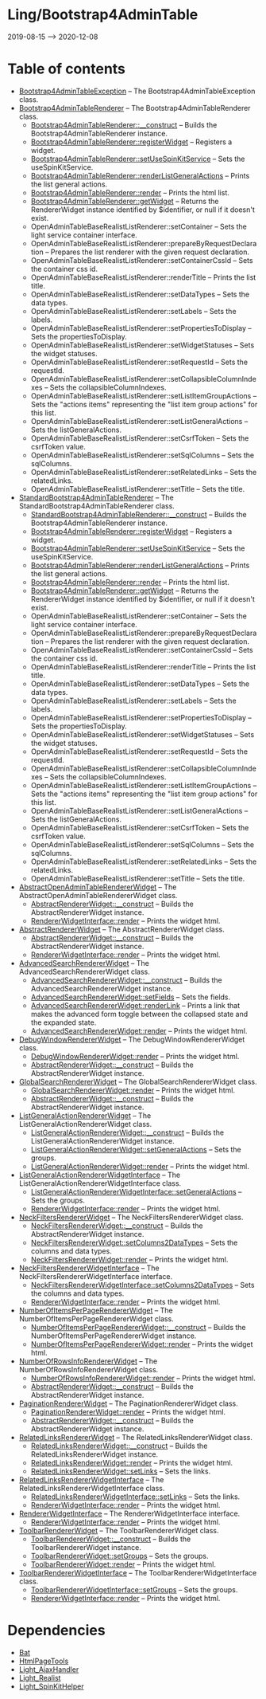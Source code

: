 Ling/Bootstrap4AdminTable
================
2019-08-15 --> 2020-12-08




Table of contents
===========

- [Bootstrap4AdminTableException](https://github.com/lingtalfi/Bootstrap4AdminTable/blob/master/doc/api/Ling/Bootstrap4AdminTable/Exception/Bootstrap4AdminTableException.md) &ndash; The Bootstrap4AdminTableException class.
- [Bootstrap4AdminTableRenderer](https://github.com/lingtalfi/Bootstrap4AdminTable/blob/master/doc/api/Ling/Bootstrap4AdminTable/Renderer/Bootstrap4AdminTableRenderer.md) &ndash; The Bootstrap4AdminTableRenderer class.
    - [Bootstrap4AdminTableRenderer::__construct](https://github.com/lingtalfi/Bootstrap4AdminTable/blob/master/doc/api/Ling/Bootstrap4AdminTable/Renderer/Bootstrap4AdminTableRenderer/__construct.md) &ndash; Builds the Bootstrap4AdminTableRenderer instance.
    - [Bootstrap4AdminTableRenderer::registerWidget](https://github.com/lingtalfi/Bootstrap4AdminTable/blob/master/doc/api/Ling/Bootstrap4AdminTable/Renderer/Bootstrap4AdminTableRenderer/registerWidget.md) &ndash; Registers a widget.
    - [Bootstrap4AdminTableRenderer::setUseSpinKitService](https://github.com/lingtalfi/Bootstrap4AdminTable/blob/master/doc/api/Ling/Bootstrap4AdminTable/Renderer/Bootstrap4AdminTableRenderer/setUseSpinKitService.md) &ndash; Sets the useSpinKitService.
    - [Bootstrap4AdminTableRenderer::renderListGeneralActions](https://github.com/lingtalfi/Bootstrap4AdminTable/blob/master/doc/api/Ling/Bootstrap4AdminTable/Renderer/Bootstrap4AdminTableRenderer/renderListGeneralActions.md) &ndash; Prints the list general actions.
    - [Bootstrap4AdminTableRenderer::render](https://github.com/lingtalfi/Bootstrap4AdminTable/blob/master/doc/api/Ling/Bootstrap4AdminTable/Renderer/Bootstrap4AdminTableRenderer/render.md) &ndash; Prints the html list.
    - [Bootstrap4AdminTableRenderer::getWidget](https://github.com/lingtalfi/Bootstrap4AdminTable/blob/master/doc/api/Ling/Bootstrap4AdminTable/Renderer/Bootstrap4AdminTableRenderer/getWidget.md) &ndash; Returns the RendererWidget instance identified by $identifier, or null if it doesn't exist.
    - OpenAdminTableBaseRealistListRenderer::setContainer &ndash; Sets the light service container interface.
    - OpenAdminTableBaseRealistListRenderer::prepareByRequestDeclaration &ndash; Prepares the list renderer with the given request declaration.
    - OpenAdminTableBaseRealistListRenderer::setContainerCssId &ndash; Sets the container css id.
    - OpenAdminTableBaseRealistListRenderer::renderTitle &ndash; Prints the list title.
    - OpenAdminTableBaseRealistListRenderer::setDataTypes &ndash; Sets the data types.
    - OpenAdminTableBaseRealistListRenderer::setLabels &ndash; Sets the labels.
    - OpenAdminTableBaseRealistListRenderer::setPropertiesToDisplay &ndash; Sets the propertiesToDisplay.
    - OpenAdminTableBaseRealistListRenderer::setWidgetStatuses &ndash; Sets the widget statuses.
    - OpenAdminTableBaseRealistListRenderer::setRequestId &ndash; Sets the requestId.
    - OpenAdminTableBaseRealistListRenderer::setCollapsibleColumnIndexes &ndash; Sets the collapsibleColumnIndexes.
    - OpenAdminTableBaseRealistListRenderer::setListItemGroupActions &ndash; Sets the "actions items" representing the "list item group actions" for this list.
    - OpenAdminTableBaseRealistListRenderer::setListGeneralActions &ndash; Sets the listGeneralActions.
    - OpenAdminTableBaseRealistListRenderer::setCsrfToken &ndash; Sets the csrfToken value.
    - OpenAdminTableBaseRealistListRenderer::setSqlColumns &ndash; Sets the sqlColumns.
    - OpenAdminTableBaseRealistListRenderer::setRelatedLinks &ndash; Sets the relatedLinks.
    - OpenAdminTableBaseRealistListRenderer::setTitle &ndash; Sets the title.
- [StandardBootstrap4AdminTableRenderer](https://github.com/lingtalfi/Bootstrap4AdminTable/blob/master/doc/api/Ling/Bootstrap4AdminTable/Renderer/StandardBootstrap4AdminTableRenderer.md) &ndash; The StandardBootstrap4AdminTableRenderer class.
    - [StandardBootstrap4AdminTableRenderer::__construct](https://github.com/lingtalfi/Bootstrap4AdminTable/blob/master/doc/api/Ling/Bootstrap4AdminTable/Renderer/StandardBootstrap4AdminTableRenderer/__construct.md) &ndash; Builds the Bootstrap4AdminTableRenderer instance.
    - [Bootstrap4AdminTableRenderer::registerWidget](https://github.com/lingtalfi/Bootstrap4AdminTable/blob/master/doc/api/Ling/Bootstrap4AdminTable/Renderer/Bootstrap4AdminTableRenderer/registerWidget.md) &ndash; Registers a widget.
    - [Bootstrap4AdminTableRenderer::setUseSpinKitService](https://github.com/lingtalfi/Bootstrap4AdminTable/blob/master/doc/api/Ling/Bootstrap4AdminTable/Renderer/Bootstrap4AdminTableRenderer/setUseSpinKitService.md) &ndash; Sets the useSpinKitService.
    - [Bootstrap4AdminTableRenderer::renderListGeneralActions](https://github.com/lingtalfi/Bootstrap4AdminTable/blob/master/doc/api/Ling/Bootstrap4AdminTable/Renderer/Bootstrap4AdminTableRenderer/renderListGeneralActions.md) &ndash; Prints the list general actions.
    - [Bootstrap4AdminTableRenderer::render](https://github.com/lingtalfi/Bootstrap4AdminTable/blob/master/doc/api/Ling/Bootstrap4AdminTable/Renderer/Bootstrap4AdminTableRenderer/render.md) &ndash; Prints the html list.
    - [Bootstrap4AdminTableRenderer::getWidget](https://github.com/lingtalfi/Bootstrap4AdminTable/blob/master/doc/api/Ling/Bootstrap4AdminTable/Renderer/Bootstrap4AdminTableRenderer/getWidget.md) &ndash; Returns the RendererWidget instance identified by $identifier, or null if it doesn't exist.
    - OpenAdminTableBaseRealistListRenderer::setContainer &ndash; Sets the light service container interface.
    - OpenAdminTableBaseRealistListRenderer::prepareByRequestDeclaration &ndash; Prepares the list renderer with the given request declaration.
    - OpenAdminTableBaseRealistListRenderer::setContainerCssId &ndash; Sets the container css id.
    - OpenAdminTableBaseRealistListRenderer::renderTitle &ndash; Prints the list title.
    - OpenAdminTableBaseRealistListRenderer::setDataTypes &ndash; Sets the data types.
    - OpenAdminTableBaseRealistListRenderer::setLabels &ndash; Sets the labels.
    - OpenAdminTableBaseRealistListRenderer::setPropertiesToDisplay &ndash; Sets the propertiesToDisplay.
    - OpenAdminTableBaseRealistListRenderer::setWidgetStatuses &ndash; Sets the widget statuses.
    - OpenAdminTableBaseRealistListRenderer::setRequestId &ndash; Sets the requestId.
    - OpenAdminTableBaseRealistListRenderer::setCollapsibleColumnIndexes &ndash; Sets the collapsibleColumnIndexes.
    - OpenAdminTableBaseRealistListRenderer::setListItemGroupActions &ndash; Sets the "actions items" representing the "list item group actions" for this list.
    - OpenAdminTableBaseRealistListRenderer::setListGeneralActions &ndash; Sets the listGeneralActions.
    - OpenAdminTableBaseRealistListRenderer::setCsrfToken &ndash; Sets the csrfToken value.
    - OpenAdminTableBaseRealistListRenderer::setSqlColumns &ndash; Sets the sqlColumns.
    - OpenAdminTableBaseRealistListRenderer::setRelatedLinks &ndash; Sets the relatedLinks.
    - OpenAdminTableBaseRealistListRenderer::setTitle &ndash; Sets the title.
- [AbstractOpenAdminTableRendererWidget](https://github.com/lingtalfi/Bootstrap4AdminTable/blob/master/doc/api/Ling/Bootstrap4AdminTable/RendererWidget/AbstractOpenAdminTableRendererWidget.md) &ndash; The AbstractOpenAdminTableRendererWidget class.
    - [AbstractRendererWidget::__construct](https://github.com/lingtalfi/Bootstrap4AdminTable/blob/master/doc/api/Ling/Bootstrap4AdminTable/RendererWidget/AbstractRendererWidget/__construct.md) &ndash; Builds the AbstractRendererWidget instance.
    - [RendererWidgetInterface::render](https://github.com/lingtalfi/Bootstrap4AdminTable/blob/master/doc/api/Ling/Bootstrap4AdminTable/RendererWidget/RendererWidgetInterface/render.md) &ndash; Prints the widget html.
- [AbstractRendererWidget](https://github.com/lingtalfi/Bootstrap4AdminTable/blob/master/doc/api/Ling/Bootstrap4AdminTable/RendererWidget/AbstractRendererWidget.md) &ndash; The AbstractRendererWidget class.
    - [AbstractRendererWidget::__construct](https://github.com/lingtalfi/Bootstrap4AdminTable/blob/master/doc/api/Ling/Bootstrap4AdminTable/RendererWidget/AbstractRendererWidget/__construct.md) &ndash; Builds the AbstractRendererWidget instance.
    - [RendererWidgetInterface::render](https://github.com/lingtalfi/Bootstrap4AdminTable/blob/master/doc/api/Ling/Bootstrap4AdminTable/RendererWidget/RendererWidgetInterface/render.md) &ndash; Prints the widget html.
- [AdvancedSearchRendererWidget](https://github.com/lingtalfi/Bootstrap4AdminTable/blob/master/doc/api/Ling/Bootstrap4AdminTable/RendererWidget/AdvancedSearchRendererWidget.md) &ndash; The AdvancedSearchRendererWidget class.
    - [AdvancedSearchRendererWidget::__construct](https://github.com/lingtalfi/Bootstrap4AdminTable/blob/master/doc/api/Ling/Bootstrap4AdminTable/RendererWidget/AdvancedSearchRendererWidget/__construct.md) &ndash; Builds the AdvancedSearchRendererWidget instance.
    - [AdvancedSearchRendererWidget::setFields](https://github.com/lingtalfi/Bootstrap4AdminTable/blob/master/doc/api/Ling/Bootstrap4AdminTable/RendererWidget/AdvancedSearchRendererWidget/setFields.md) &ndash; Sets the fields.
    - [AdvancedSearchRendererWidget::renderLink](https://github.com/lingtalfi/Bootstrap4AdminTable/blob/master/doc/api/Ling/Bootstrap4AdminTable/RendererWidget/AdvancedSearchRendererWidget/renderLink.md) &ndash; Prints a link that makes the advanced form toggle between the collapsed state and the expanded state.
    - [AdvancedSearchRendererWidget::render](https://github.com/lingtalfi/Bootstrap4AdminTable/blob/master/doc/api/Ling/Bootstrap4AdminTable/RendererWidget/AdvancedSearchRendererWidget/render.md) &ndash; Prints the widget html.
- [DebugWindowRendererWidget](https://github.com/lingtalfi/Bootstrap4AdminTable/blob/master/doc/api/Ling/Bootstrap4AdminTable/RendererWidget/DebugWindowRendererWidget.md) &ndash; The DebugWindowRendererWidget class.
    - [DebugWindowRendererWidget::render](https://github.com/lingtalfi/Bootstrap4AdminTable/blob/master/doc/api/Ling/Bootstrap4AdminTable/RendererWidget/DebugWindowRendererWidget/render.md) &ndash; Prints the widget html.
    - [AbstractRendererWidget::__construct](https://github.com/lingtalfi/Bootstrap4AdminTable/blob/master/doc/api/Ling/Bootstrap4AdminTable/RendererWidget/AbstractRendererWidget/__construct.md) &ndash; Builds the AbstractRendererWidget instance.
- [GlobalSearchRendererWidget](https://github.com/lingtalfi/Bootstrap4AdminTable/blob/master/doc/api/Ling/Bootstrap4AdminTable/RendererWidget/GlobalSearchRendererWidget.md) &ndash; The GlobalSearchRendererWidget class.
    - [GlobalSearchRendererWidget::render](https://github.com/lingtalfi/Bootstrap4AdminTable/blob/master/doc/api/Ling/Bootstrap4AdminTable/RendererWidget/GlobalSearchRendererWidget/render.md) &ndash; Prints the widget html.
    - [AbstractRendererWidget::__construct](https://github.com/lingtalfi/Bootstrap4AdminTable/blob/master/doc/api/Ling/Bootstrap4AdminTable/RendererWidget/AbstractRendererWidget/__construct.md) &ndash; Builds the AbstractRendererWidget instance.
- [ListGeneralActionRendererWidget](https://github.com/lingtalfi/Bootstrap4AdminTable/blob/master/doc/api/Ling/Bootstrap4AdminTable/RendererWidget/ListGeneralActionRendererWidget.md) &ndash; The ListGeneralActionRendererWidget class.
    - [ListGeneralActionRendererWidget::__construct](https://github.com/lingtalfi/Bootstrap4AdminTable/blob/master/doc/api/Ling/Bootstrap4AdminTable/RendererWidget/ListGeneralActionRendererWidget/__construct.md) &ndash; Builds the ListGeneralActionRendererWidget instance.
    - [ListGeneralActionRendererWidget::setGeneralActions](https://github.com/lingtalfi/Bootstrap4AdminTable/blob/master/doc/api/Ling/Bootstrap4AdminTable/RendererWidget/ListGeneralActionRendererWidget/setGeneralActions.md) &ndash; Sets the groups.
    - [ListGeneralActionRendererWidget::render](https://github.com/lingtalfi/Bootstrap4AdminTable/blob/master/doc/api/Ling/Bootstrap4AdminTable/RendererWidget/ListGeneralActionRendererWidget/render.md) &ndash; Prints the widget html.
- [ListGeneralActionRendererWidgetInterface](https://github.com/lingtalfi/Bootstrap4AdminTable/blob/master/doc/api/Ling/Bootstrap4AdminTable/RendererWidget/ListGeneralActionRendererWidgetInterface.md) &ndash; The ListGeneralActionRendererWidgetInterface class.
    - [ListGeneralActionRendererWidgetInterface::setGeneralActions](https://github.com/lingtalfi/Bootstrap4AdminTable/blob/master/doc/api/Ling/Bootstrap4AdminTable/RendererWidget/ListGeneralActionRendererWidgetInterface/setGeneralActions.md) &ndash; Sets the groups.
    - [RendererWidgetInterface::render](https://github.com/lingtalfi/Bootstrap4AdminTable/blob/master/doc/api/Ling/Bootstrap4AdminTable/RendererWidget/RendererWidgetInterface/render.md) &ndash; Prints the widget html.
- [NeckFiltersRendererWidget](https://github.com/lingtalfi/Bootstrap4AdminTable/blob/master/doc/api/Ling/Bootstrap4AdminTable/RendererWidget/NeckFiltersRendererWidget.md) &ndash; The NeckFiltersRendererWidget class.
    - [NeckFiltersRendererWidget::__construct](https://github.com/lingtalfi/Bootstrap4AdminTable/blob/master/doc/api/Ling/Bootstrap4AdminTable/RendererWidget/NeckFiltersRendererWidget/__construct.md) &ndash; Builds the AbstractRendererWidget instance.
    - [NeckFiltersRendererWidget::setColumns2DataTypes](https://github.com/lingtalfi/Bootstrap4AdminTable/blob/master/doc/api/Ling/Bootstrap4AdminTable/RendererWidget/NeckFiltersRendererWidget/setColumns2DataTypes.md) &ndash; Sets the columns and data types.
    - [NeckFiltersRendererWidget::render](https://github.com/lingtalfi/Bootstrap4AdminTable/blob/master/doc/api/Ling/Bootstrap4AdminTable/RendererWidget/NeckFiltersRendererWidget/render.md) &ndash; Prints the widget html.
- [NeckFiltersRendererWidgetInterface](https://github.com/lingtalfi/Bootstrap4AdminTable/blob/master/doc/api/Ling/Bootstrap4AdminTable/RendererWidget/NeckFiltersRendererWidgetInterface.md) &ndash; The NeckFiltersRendererWidgetInterface interface.
    - [NeckFiltersRendererWidgetInterface::setColumns2DataTypes](https://github.com/lingtalfi/Bootstrap4AdminTable/blob/master/doc/api/Ling/Bootstrap4AdminTable/RendererWidget/NeckFiltersRendererWidgetInterface/setColumns2DataTypes.md) &ndash; Sets the columns and data types.
    - [RendererWidgetInterface::render](https://github.com/lingtalfi/Bootstrap4AdminTable/blob/master/doc/api/Ling/Bootstrap4AdminTable/RendererWidget/RendererWidgetInterface/render.md) &ndash; Prints the widget html.
- [NumberOfItemsPerPageRendererWidget](https://github.com/lingtalfi/Bootstrap4AdminTable/blob/master/doc/api/Ling/Bootstrap4AdminTable/RendererWidget/NumberOfItemsPerPageRendererWidget.md) &ndash; The NumberOfItemsPerPageRendererWidget class.
    - [NumberOfItemsPerPageRendererWidget::__construct](https://github.com/lingtalfi/Bootstrap4AdminTable/blob/master/doc/api/Ling/Bootstrap4AdminTable/RendererWidget/NumberOfItemsPerPageRendererWidget/__construct.md) &ndash; Builds the NumberOfItemsPerPageRendererWidget instance.
    - [NumberOfItemsPerPageRendererWidget::render](https://github.com/lingtalfi/Bootstrap4AdminTable/blob/master/doc/api/Ling/Bootstrap4AdminTable/RendererWidget/NumberOfItemsPerPageRendererWidget/render.md) &ndash; Prints the widget html.
- [NumberOfRowsInfoRendererWidget](https://github.com/lingtalfi/Bootstrap4AdminTable/blob/master/doc/api/Ling/Bootstrap4AdminTable/RendererWidget/NumberOfRowsInfoRendererWidget.md) &ndash; The NumberOfRowsInfoRendererWidget class.
    - [NumberOfRowsInfoRendererWidget::render](https://github.com/lingtalfi/Bootstrap4AdminTable/blob/master/doc/api/Ling/Bootstrap4AdminTable/RendererWidget/NumberOfRowsInfoRendererWidget/render.md) &ndash; Prints the widget html.
    - [AbstractRendererWidget::__construct](https://github.com/lingtalfi/Bootstrap4AdminTable/blob/master/doc/api/Ling/Bootstrap4AdminTable/RendererWidget/AbstractRendererWidget/__construct.md) &ndash; Builds the AbstractRendererWidget instance.
- [PaginationRendererWidget](https://github.com/lingtalfi/Bootstrap4AdminTable/blob/master/doc/api/Ling/Bootstrap4AdminTable/RendererWidget/PaginationRendererWidget.md) &ndash; The PaginationRendererWidget class.
    - [PaginationRendererWidget::render](https://github.com/lingtalfi/Bootstrap4AdminTable/blob/master/doc/api/Ling/Bootstrap4AdminTable/RendererWidget/PaginationRendererWidget/render.md) &ndash; Prints the widget html.
    - [AbstractRendererWidget::__construct](https://github.com/lingtalfi/Bootstrap4AdminTable/blob/master/doc/api/Ling/Bootstrap4AdminTable/RendererWidget/AbstractRendererWidget/__construct.md) &ndash; Builds the AbstractRendererWidget instance.
- [RelatedLinksRendererWidget](https://github.com/lingtalfi/Bootstrap4AdminTable/blob/master/doc/api/Ling/Bootstrap4AdminTable/RendererWidget/RelatedLinksRendererWidget.md) &ndash; The RelatedLinksRendererWidget class.
    - [RelatedLinksRendererWidget::__construct](https://github.com/lingtalfi/Bootstrap4AdminTable/blob/master/doc/api/Ling/Bootstrap4AdminTable/RendererWidget/RelatedLinksRendererWidget/__construct.md) &ndash; Builds the RelatedLinksRendererWidget instance.
    - [RelatedLinksRendererWidget::render](https://github.com/lingtalfi/Bootstrap4AdminTable/blob/master/doc/api/Ling/Bootstrap4AdminTable/RendererWidget/RelatedLinksRendererWidget/render.md) &ndash; Prints the widget html.
    - [RelatedLinksRendererWidget::setLinks](https://github.com/lingtalfi/Bootstrap4AdminTable/blob/master/doc/api/Ling/Bootstrap4AdminTable/RendererWidget/RelatedLinksRendererWidget/setLinks.md) &ndash; Sets the links.
- [RelatedLinksRendererWidgetInterface](https://github.com/lingtalfi/Bootstrap4AdminTable/blob/master/doc/api/Ling/Bootstrap4AdminTable/RendererWidget/RelatedLinksRendererWidgetInterface.md) &ndash; The RelatedLinksRendererWidgetInterface class.
    - [RelatedLinksRendererWidgetInterface::setLinks](https://github.com/lingtalfi/Bootstrap4AdminTable/blob/master/doc/api/Ling/Bootstrap4AdminTable/RendererWidget/RelatedLinksRendererWidgetInterface/setLinks.md) &ndash; Sets the links.
    - [RendererWidgetInterface::render](https://github.com/lingtalfi/Bootstrap4AdminTable/blob/master/doc/api/Ling/Bootstrap4AdminTable/RendererWidget/RendererWidgetInterface/render.md) &ndash; Prints the widget html.
- [RendererWidgetInterface](https://github.com/lingtalfi/Bootstrap4AdminTable/blob/master/doc/api/Ling/Bootstrap4AdminTable/RendererWidget/RendererWidgetInterface.md) &ndash; The RendererWidgetInterface interface.
    - [RendererWidgetInterface::render](https://github.com/lingtalfi/Bootstrap4AdminTable/blob/master/doc/api/Ling/Bootstrap4AdminTable/RendererWidget/RendererWidgetInterface/render.md) &ndash; Prints the widget html.
- [ToolbarRendererWidget](https://github.com/lingtalfi/Bootstrap4AdminTable/blob/master/doc/api/Ling/Bootstrap4AdminTable/RendererWidget/ToolbarRendererWidget.md) &ndash; The ToolbarRendererWidget class.
    - [ToolbarRendererWidget::__construct](https://github.com/lingtalfi/Bootstrap4AdminTable/blob/master/doc/api/Ling/Bootstrap4AdminTable/RendererWidget/ToolbarRendererWidget/__construct.md) &ndash; Builds the ToolbarRendererWidget instance.
    - [ToolbarRendererWidget::setGroups](https://github.com/lingtalfi/Bootstrap4AdminTable/blob/master/doc/api/Ling/Bootstrap4AdminTable/RendererWidget/ToolbarRendererWidget/setGroups.md) &ndash; Sets the groups.
    - [ToolbarRendererWidget::render](https://github.com/lingtalfi/Bootstrap4AdminTable/blob/master/doc/api/Ling/Bootstrap4AdminTable/RendererWidget/ToolbarRendererWidget/render.md) &ndash; Prints the widget html.
- [ToolbarRendererWidgetInterface](https://github.com/lingtalfi/Bootstrap4AdminTable/blob/master/doc/api/Ling/Bootstrap4AdminTable/RendererWidget/ToolbarRendererWidgetInterface.md) &ndash; The ToolbarRendererWidgetInterface class.
    - [ToolbarRendererWidgetInterface::setGroups](https://github.com/lingtalfi/Bootstrap4AdminTable/blob/master/doc/api/Ling/Bootstrap4AdminTable/RendererWidget/ToolbarRendererWidgetInterface/setGroups.md) &ndash; Sets the groups.
    - [RendererWidgetInterface::render](https://github.com/lingtalfi/Bootstrap4AdminTable/blob/master/doc/api/Ling/Bootstrap4AdminTable/RendererWidget/RendererWidgetInterface/render.md) &ndash; Prints the widget html.


Dependencies
============
- [Bat](https://github.com/lingtalfi/Bat)
- [HtmlPageTools](https://github.com/lingtalfi/HtmlPageTools)
- [Light_AjaxHandler](https://github.com/lingtalfi/Light_AjaxHandler)
- [Light_Realist](https://github.com/lingtalfi/Light_Realist)
- [Light_SpinKitHelper](https://github.com/lingtalfi/Light_SpinKitHelper)


